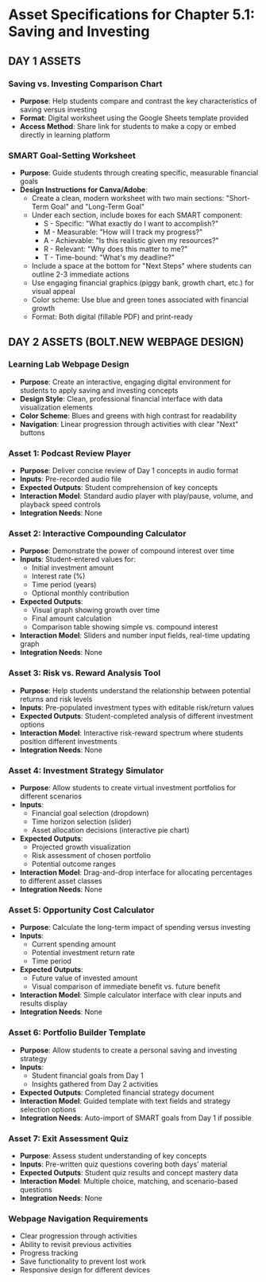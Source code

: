 # Asset Specifications for Chapter 5.1: Saving and Investing

## DAY 1 ASSETS

### Saving vs. Investing Comparison Chart

- **Purpose**: Help students compare and contrast the key characteristics of saving versus investing
- **Format**: Digital worksheet using the Google Sheets template provided
- **Access Method**: Share link for students to make a copy or embed directly in learning platform

### SMART Goal-Setting Worksheet

- **Purpose**: Guide students through creating specific, measurable financial goals
- **Design Instructions for Canva/Adobe**:
    - Create a clean, modern worksheet with two main sections: "Short-Term Goal" and "Long-Term Goal"
    - Under each section, include boxes for each SMART component:
        - S - Specific: "What exactly do I want to accomplish?"
        - M - Measurable: "How will I track my progress?"
        - A - Achievable: "Is this realistic given my resources?"
        - R - Relevant: "Why does this matter to me?"
        - T - Time-bound: "What's my deadline?"
    - Include a space at the bottom for "Next Steps" where students can outline 2-3 immediate actions
    - Use engaging financial graphics (piggy bank, growth chart, etc.) for visual appeal
    - Color scheme: Use blue and green tones associated with financial growth
    - Format: Both digital (fillable PDF) and print-ready

## DAY 2 ASSETS (BOLT.NEW WEBPAGE DESIGN)

### Learning Lab Webpage Design

- **Purpose**: Create an interactive, engaging digital environment for students to apply saving and investing concepts
- **Design Style**: Clean, professional financial interface with data visualization elements
- **Color Scheme**: Blues and greens with high contrast for readability
- **Navigation**: Linear progression through activities with clear "Next" buttons

### Asset 1: Podcast Review Player

- **Purpose**: Deliver concise review of Day 1 concepts in audio format
- **Inputs**: Pre-recorded audio file
- **Expected Outputs**: Student comprehension of key concepts
- **Interaction Model**: Standard audio player with play/pause, volume, and playback speed controls
- **Integration Needs**: None

### Asset 2: Interactive Compounding Calculator

- **Purpose**: Demonstrate the power of compound interest over time
- **Inputs**: Student-entered values for:
    - Initial investment amount
    - Interest rate (%)
    - Time period (years)
    - Optional monthly contribution
- **Expected Outputs**:
    - Visual graph showing growth over time
    - Final amount calculation
    - Comparison table showing simple vs. compound interest
- **Interaction Model**: Sliders and number input fields, real-time updating graph
- **Integration Needs**: None

### Asset 3: Risk vs. Reward Analysis Tool

- **Purpose**: Help students understand the relationship between potential returns and risk levels
- **Inputs**: Pre-populated investment types with editable risk/return values
- **Expected Outputs**: Student-completed analysis of different investment options
- **Interaction Model**: Interactive risk-reward spectrum where students position different investments
- **Integration Needs**: None

### Asset 4: Investment Strategy Simulator

- **Purpose**: Allow students to create virtual investment portfolios for different scenarios
- **Inputs**:
    - Financial goal selection (dropdown)
    - Time horizon selection (slider)
    - Asset allocation decisions (interactive pie chart)
- **Expected Outputs**:
    - Projected growth visualization
    - Risk assessment of chosen portfolio
    - Potential outcome ranges
- **Interaction Model**: Drag-and-drop interface for allocating percentages to different asset classes
- **Integration Needs**: None

### Asset 5: Opportunity Cost Calculator

- **Purpose**: Calculate the long-term impact of spending versus investing
- **Inputs**:
    - Current spending amount
    - Potential investment return rate
    - Time period
- **Expected Outputs**:
    - Future value of invested amount
    - Visual comparison of immediate benefit vs. future benefit
- **Interaction Model**: Simple calculator interface with clear inputs and results display
- **Integration Needs**: None

### Asset 6: Portfolio Builder Template

- **Purpose**: Allow students to create a personal saving and investing strategy
- **Inputs**:
    - Student financial goals from Day 1
    - Insights gathered from Day 2 activities
- **Expected Outputs**: Completed financial strategy document
- **Interaction Model**: Guided template with text fields and strategy selection options
- **Integration Needs**: Auto-import of SMART goals from Day 1 if possible

### Asset 7: Exit Assessment Quiz

- **Purpose**: Assess student understanding of key concepts
- **Inputs**: Pre-written quiz questions covering both days' material
- **Expected Outputs**: Student quiz results and concept mastery data
- **Interaction Model**: Multiple choice, matching, and scenario-based questions
- **Integration Needs**: None

### Webpage Navigation Requirements

- Clear progression through activities
- Ability to revisit previous activities
- Progress tracking
- Save functionality to prevent lost work
- Responsive design for different devices